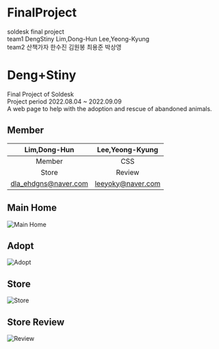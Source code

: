 # FinalProject
soldesk final project <br>
team1 DengStiny Lim,Dong-Hun Lee,Yeong-Kyung  <br>
team2 산책가자 한수진 김원봉 최용준 박상영 


# Deng+Stiny

Final Project of Soldesk <br>
Project period 2022.08.04 ~ 2022.09.09 <br>
A web page to help with the adoption and rescue of abandoned animals. <br>

## Member

|Lim,Dong-Hun|Lee,Yeong-Kyung|
|:------:|:------:|
|Member|CSS|
|Store|Review|
|dla_ehdgns@naver.com|leeyoky@naver.com|

## Main Home
![Main Home](https://user-images.githubusercontent.com/107028682/191168790-1dd734b4-da3b-4fae-9a72-da24a6d79b51.png)

## Adopt
![Adopt](https://user-images.githubusercontent.com/107028682/191170697-cbed4e56-88d6-4779-b6d2-826b70d2ac47.png)

## Store
![Store](https://user-images.githubusercontent.com/107028682/191169491-e6591a09-f241-452e-ab89-7acd196af797.png)

## Store Review
![Review](https://user-images.githubusercontent.com/107028682/191169496-bfb06c19-ee3e-4d8b-bae4-fa5e6b784b72.png)


